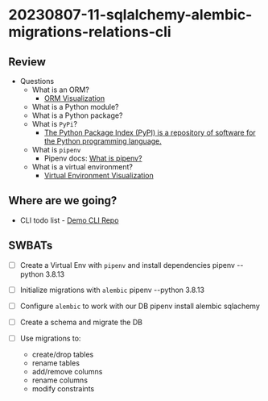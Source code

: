 # 20230807-11-sqlalchemy-alembic-migrations-relations-cli

## Review
- Questions
    - What is an ORM?
        - [ORM Visualization](https://www.figma.com/file/Udbuyi0ezpGhxNPL6qmWrK/ORM-Visual?type=whiteboard&node-id=0%3A1&t=n1rntyz68uDGdvge-1)
    - What is a Python module?
    - What is a Python package?
    - What is `PyPi`?
        - [The Python Package Index (PyPI) is a repository of software for the Python programming language.](https://pypi.org/#:~:text=The%20Python%20Package%20Index%20(PyPI)%20is%20a%20repository%20of%20software%20for%20the%20Python%20programming%20language)
    - What is `pipenv`
        - Pipenv docs: [What is pipenv?](https://pipenv.pypa.io/en/latest/#:~:text=Pipenv%20is%20a%20Python%20virtualenv%20management%20tool%20that%20supports%20a%20multitude%20of%20systems%20and%20nicely%20bridges%20the%20gaps%20between%20pip%2C%20python%20(using%20system%20python%2C%20pyenv%20or%20asdf)%20and%20virtualenv.)
    - What is a virtual environment?
        - [Virtual Environment Visualization](https://www.figma.com/file/ej3qo3FLhS78eipGApigmH/Virtual-Environments-Visualization?type=whiteboard&node-id=0%3A1&t=n1rntyz68uDGdvge-1)

## Where are we going?

- CLI todo list - [Demo CLI Repo](https://github.com/codetombomb/taskmaster-5000)

## SWBATs

- [ ]  Create a Virtual Env with `pipenv` and install dependencies
    pipenv --python 3.8.13
- [ ]  Initialize migrations with `alembic`
    pipenv --python 3.8.13
- [ ]  Configure `alembic` to work with our DB
    pipenv install alembic sqlachemy
- [ ]  Create a schema and migrate the DB
    
- [ ]  Use migrations to:
    - create/drop tables
    - rename tables
    - add/remove columns
    - rename columns
    - modify constraints